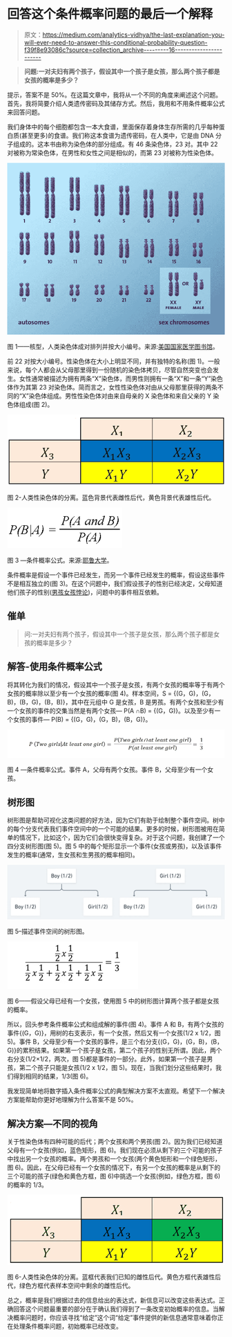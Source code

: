 # 回答这个条件概率问题的最后一个解释

> 原文：<https://medium.com/analytics-vidhya/the-last-explanation-you-will-ever-need-to-answer-this-conditional-probability-question-f39f8e93086c?source=collection_archive---------16----------------------->

> **问题:一对夫妇有两个孩子，假设其中一个孩子是女孩，那么两个孩子都是女孩的概率是多少？**

提示，答案不是 50%。在这篇文章中，我将从一个不同的角度来阐述这个问题。首先，我将简要介绍人类遗传密码及其储存方式。然后，我用和不用条件概率公式来回答问题。

我们身体中的每个细胞都包含一本大食谱，里面保存着身体生存所需的几乎每种蛋白质(甚至更多)的食谱。我们称这本食谱为遗传密码，在人类中，它是由 DNA 分子组成的。这本书由称为染色体的部分组成。有 46 条染色体，23 对。其中 22 对被称为常染色体，在男性和女性之间是相似的，而第 23 对被称为性染色体。

![](img/448166cba2abfb83e7e63c3a08ca3316.png)

图 1——核型，人类染色体成对排列并按大小编号。来源:[美国国家医学图书馆](https://ghr.nlm.nih.gov/primer/basics/howmanychromosomes)。

前 22 对按大小编号。性染色体在大小上明显不同，并有独特的名称(图 1)。一般来说，每个人都会从父母那里得到一份随机的染色体拷贝，尽管自然突变也会发生。女性通常被描述为拥有两条“X”染色体，而男性则拥有一条“X”和一条“Y”染色体作为其第 23 对染色体。简而言之，女性性染色体对由从父母那里获得的两条不同的“X”染色体组成。男性性染色体对由来自母亲的 X 染色体和来自父亲的 Y 染色体组成(图 2)。

![](img/c32f3067a19427fc2bec63f2c7c3deb9.png)

图 2-人类性染色体的分离。蓝色背景代表雌性后代，黄色背景代表雄性后代。

![](img/b3f1df4fc4a3312f92101729e35833f6.png)

图 3 —条件概率公式。来源:[耶鲁大学](http://www.stat.yale.edu/Courses/1997-98/101/condprob.htm)。

条件概率是假设一个事件已经发生，而另一个事件已经发生的概率，假设这些事件不是相互独立的(图 3)。在这个问题中，我们假设孩子的性别已经决定，父母知道他们孩子的性别([男孩女孩悖论](https://en.wikipedia.org/wiki/Boy_or_Girl_paradox#Second_question))，问题中的事件相互依赖。

## 催单

> 问:一对夫妇有两个孩子，假设其中一个孩子是女孩，那么两个孩子都是女孩的概率是多少？

## 解答-使用条件概率公式

将其转化为我们的情况，假设其中一个孩子是女孩，有两个女孩的概率等于有两个女孩的概率除以至少有一个女孩的概率(图 4)。样本空间，S = {(G，G)，(G，B)，(B，G)，(B，B)}，其中在元组中 G 是女孩，B 是男孩。有两个女孩和至少有一个女孩的事件的交集当然是有两个女孩— P(A ∩B) = {(G，G)}。以及至少有一个女孩的事件— P(B) = {(G，G)，(G，B)，(B，G)}。

![](img/3df380a09652be5bf0a0c6b24211eddf.png)

图 4 —条件概率公式。事件 A，父母有两个女孩。事件 B，父母至少有一个女孩。

## 树形图

树形图是帮助可视化这类问题的好方法，因为它们有助于绘制整个事件空间。树中的每个分支代表我们事件空间中的一个可能的结果。更多的时候，树形图被用在简单的情况下，比如这个，因为它们会很快变得复杂。对于这个问题，我创建了一个四分支树形图(图 5)。图 5 中的每个矩形显示一个事件(女孩或男孩)，以及该事件发生的概率(通常，生女孩和生男孩的概率相同)。

![](img/0a02ec0d40e8c7fb342567ef77ec587a.png)

图 5–描述事件空间的树形图。

![](img/f66a9c1c4635ad14ecbb91120e32d5f3.png)

图 6——假设父母已经有一个女孩，使用图 5 中的树形图计算两个孩子都是女孩的概率。

所以，回头参考条件概率公式和组成解的事件(图 4)。事件 A 和 B，有两个女孩的事件{(G，G)}，用树的右支表示，有一个女孩，然后又有一个女孩(1/2 x 1/2，图 5)。事件 B，父母至少有一个女孩的事件，是三个右分支{(G，G)，(G，B)，(B，G)}的累积结果。如果第一个孩子是女孩，第二个孩子的性别无所谓。因此，两个右分支(1/2×1/2，两次，图 5)都是事件的一部分。此外，如果第一个孩子是男孩，第二个孩子只能是女孩(1/2 x 1/2，图 5)。现在，当我们划分这些结果时，我们得到相同的结果，1/3(图 6)。

我发现简单地将数字插入条件概率公式的典型解决方案不太直观。希望下一个解决方案能帮助你更好地理解为什么答案不是 50%。

## 解决方案—不同的视角

关于性染色体有四种可能的后代；两个女孩和两个男孩(图 2)。因为我们已经知道父母有一个女孩(例如，蓝色矩形，图 6)。我们现在必须从剩下的三个可能的孩子中找出另一个女孩的概率。两个男孩和一个女孩(两个黄色矩形和一个绿色矩形，图 6)。因此，在父母已经有一个女孩的情况下，有另一个女孩的概率是从剩下的三个可能的孩子(绿色和黄色方框，图 6)中挑选一个女孩(例如，绿色方框，图 6)的概率的 1/3。

![](img/aed7be196c4a0151c4d2ace28b171035.png)

图 6-人类性染色体的分离。蓝框代表我们已知的雌性后代。黄色方框代表雄性后代，绿色方框代表样本空间中剩余的雌性后代。

总之，概率是我们根据过去的信息给出的表达式，新信息可以改变这些表达式。正确回答这个问题最重要的部分在于确认我们得到了一条改变初始概率的信息。当解决概率问题时，你应该寻找“给定”这个词“给定”事件提供的新信息通常意味着你正在处理条件概率问题，初始概率已经改变。